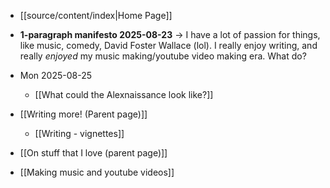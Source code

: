 - [[source/content/index|Home Page]]
- **1-paragraph manifesto 2025-08-23** → I have a lot of passion for things, like music, comedy, David Foster Wallace (lol). I really enjoy writing, and really *enjoyed* my music making/youtube video making era. What do?

- Mon 2025-08-25
	- [[What could the Alexnaissance look like?]]

- [[Writing more! (Parent page)]]
	- [[Writing - vignettes]]
- [[On stuff that I love (parent page)]]
- [[Making music and youtube videos]]